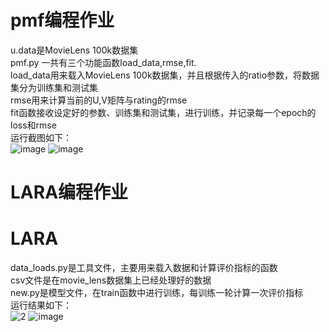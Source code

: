 # pmf编程作业
u.data是MovieLens 100k数据集<br>
pmf.py 一共有三个功能函数load_data,rmse,fit.<br>
load_data用来载入MovieLens 100k数据集，并且根据传入的ratio参数，将数据集分为训练集和测试集<br>
rmse用来计算当前的U,V矩阵与rating的rmse<br>
fit函数接收设定好的参数、训练集和测试集，进行训练，并记录每一个epoch的loss和rmse<br>
运行截图如下：<br>
![image](https://user-images.githubusercontent.com/34116348/114387369-eef71e80-9bc4-11eb-84f5-f6ea22893959.png)
![image](https://user-images.githubusercontent.com/34116348/114387397-f61e2c80-9bc4-11eb-91d0-f86e60ec930f.png)

# LARA编程作业
# LARA

data_loads.py是工具文件，主要用来载入数据和计算评价指标的函数<br>
csv文件是在movie_lens数据集上已经处理好的数据<br>
new.py是模型文件，在train函数中进行训练，每训练一轮计算一次评价指标<br>
运行结果如下：<br>
![2](https://user-images.githubusercontent.com/34116348/116082297-d4956880-a6cd-11eb-8b34-be3fbf9ecc98.JPG)
![image](https://user-images.githubusercontent.com/34116348/116082329-de1ed080-a6cd-11eb-8537-0d8cc80cedeb.png)

